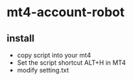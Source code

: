 # mt4-account-robot
## install
- copy script into your mt4
- Set the script shortcut ALT+H in MT4
- modify setting.txt
